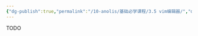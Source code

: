 ```yaml
---
{"dg-publish":true,"permalink":"/10-anolis/基础必学课程/3.5 vim编辑器/","dgPassFrontmatter":true}
---
```


TODO